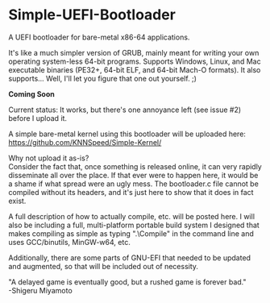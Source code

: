 # Simple-UEFI-Bootloader
A UEFI bootloader for bare-metal x86-64 applications.  
  
It's like a much simpler version of GRUB, mainly meant for writing your own operating system-less 64-bit programs. Supports Windows, Linux, and Mac executable binaries (PE32+, 64-bit ELF, and 64-bit Mach-O formats). It also supports... Well, I'll let you figure that one out yourself. ;)  

**Coming Soon**  

Current status: It works, but there's one annoyance left (see issue #2) before I upload it.
  
A simple bare-metal kernel using this bootloader will be uploaded here:  
https://github.com/KNNSpeed/Simple-Kernel/

Why not upload it as-is?  
Consider the fact that, once something is released online, it can very rapidly disseminate all over the place. If that ever were to happen here, it would be a shame if what spread were an ugly mess. The bootloader.c file cannot be compiled without its headers, and it's just here to show that it does in fact exist.
  
A full description of how to actually compile, etc. will be posted here. I will also be including a full, multi-platform portable build system I designed that makes compiling as simple as typing ".\Compile" in the command line and uses GCC/binutils, MinGW-w64, etc.

Additionally, there are some parts of GNU-EFI that needed to be updated and augmented, so that will be included out of necessity.
  
"A delayed game is eventually good, but a rushed game is forever bad."  
-Shigeru Miyamoto  
